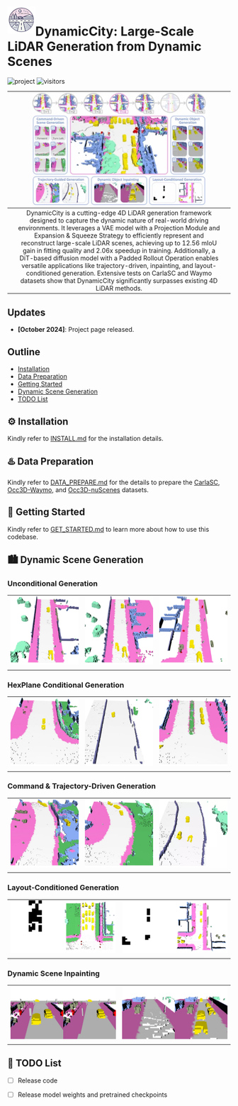 <img src="assets/logo.png" width="12.5%" align="left">

# DynamicCity: Large-Scale LiDAR Generation from Dynamic Scenes

![project](https://img.shields.io/badge/Project-%F0%9F%94%97-red)
![visitors](https://visitor-badge.laobi.icu/badge?page_id=dynamic-city.DynamicCity)

||<img src="assets/teaser.webp" alt="Teaser" width="85%">||
|:-:|:-:|:-:|
||DynamicCity is a cutting-edge 4D LiDAR generation framework designed to capture the dynamic nature of real-world driving environments. It leverages a VAE model with a Projection Module and Expansion & Squeeze Strategy to efficiently represent and reconstruct large-scale LiDAR scenes, achieving up to 12.56 mIoU gain in fitting quality and 2.06x speedup in training. Additionally, a DiT-based diffusion model with a Padded Rollout Operation enables versatile applications like trajectory-driven, inpainting, and layout-conditioned generation. Extensive tests on CarlaSC and Waymo datasets show that DynamicCity significantly surpasses existing 4D LiDAR methods.||


## Updates

- **[October 2024]**: Project page released.


## Outline

- [Installation](#gear-installation)
- [Data Preparation](#hotsprings-data-preparation)
- [Getting Started](#rocket-getting-started)
- [Dynamic Scene Generation](#cityscape-dynamic-scene-generation)
- [TODO List](#memo-todo-list)
  

## :gear: Installation
Kindly refer to [INSTALL.md](docs/INSTALL.md) for the installation details.


## :hotsprings: Data Preparation
Kindly refer to [DATA_PREPARE.md](docs/INSTALL.md) for the details to prepare the [CarlaSC](), [Occ3D-Waymo](), and [Occ3D-nuScenes]() datasets.


## :rocket: Getting Started
Kindly refer to [GET_STARTED.md](docs/GET_STARTED.md) to learn more about how to use this codebase.



## :cityscape: Dynamic Scene Generation

### Unconditional Generation
||||
|-|-|-|
| <img src="assets/u_c_1.webp" alt="Unconditional Generation 1" width="240">|<img src="assets/u_c_2.webp" alt="Unconditional Generation 2" width="240">|<img src="assets/u_c_3.webp" alt="Unconditional Generation 3" width="240">|
||||

### HexPlane Conditional Generation
||||
|-|-|-|
| <img src="assets/h_c_1.webp" alt="Unconditional Generation 1" width="240">|<img src="assets/h_c_2.webp" alt="Unconditional Generation 2" width="240">|<img src="assets/h_c_3.webp" alt="Unconditional Generation 3" width="240">|
||||


### Command & Trajectory-Driven Generation
||||
|-|-|-|
| <img src="assets/r_c_1.webp" alt="Unconditional Generation 1" width="240">|<img src="assets/r_c_2.webp" alt="Unconditional Generation 2" width="240">|<img src="assets/r_c_3.webp" alt="Unconditional Generation 3" width="240">|
||||


### Layout-Conditioned Generation
|||
|-|-|
| <img src="assets/l_c_1.webp" alt="Unconditional Generation 1" width="360">|<img src="assets/l_c_2.webp" alt="Unconditional Generation 2" width="360">|
|||


### Dynamic Scene Inpainting
|||
|-|-|
| <img src="assets/i_c_1.webp" alt="Unconditional Generation 1" width="360">|<img src="assets/i_c_2.webp" alt="Unconditional Generation 2" width="360">|
|||



## :memo: TODO List
- [ ] Release code
- [ ] Release model weights and pretrained checkpoints



